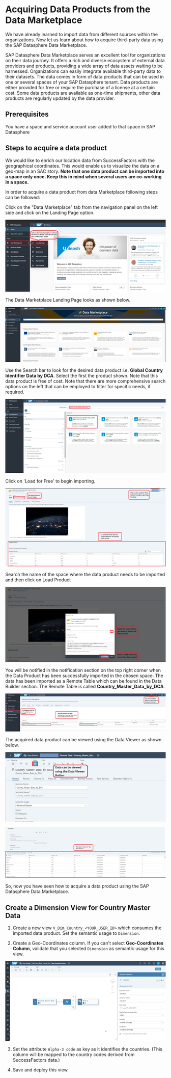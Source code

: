 # Acquiring Data Products from the Data Marketplace

We have already learned to import data from different sources within the organizations. Now let us learn about how to acquire third-party data using the SAP Datasphere Data Marketplace.

SAP Datasphere Data Marketplace serves an excellent tool for organizations on their data journey. It offers a rich and diverse ecosystem of external data providers and products, providing a wide array of data assets waiting to be harnessed. Organizations can easily integrate available third-party data to their datasets.
The data comes in form of data products that can be used in one or several spaces of your SAP Datasphere tenant. Data products are either provided for free or require the purchase of a license at a certain cost. Some data products are available as one-time shipments, other data products are regularly updated by the data provider.

## Prerequisites
You have a space and service account user added to that space in SAP Datasphere

## Steps to acquire a data product

We would like to enrich our location data from SuccessFactors with the geographical coordinates. This would enable us to visualize the data on a geo-map in an SAC story.
<b>Note that one data product can be imported into a space only once. Keep this in mind when several users are co-working in a space.</b>

In order to acquire a data product from data Marketplace following steps can be followed:

Click on the "Data Marketplace" tab from the navigation panel on the left side and click on the Landing Page option.

![Data Marketplace Tab](./images-dsp_integration_4-data-marketplace/DS_Marketplace_Tab.png)

The Data Marketplace Landing Page looks as shown below. 

![Data Marketplace Landing Page](./images-dsp_integration_4-data-marketplace/DS_Marketplace_LandingPage.png)

Use the Search bar to look for the desired data product i.e. <b>Global Country Identifier Data by DCA</b>. Select the first the product shown. Note that this data product is free of cost. Note that there are more comprehensive search options on the left that can be employed to filter for specific needs, if required.

![Data Marketplace Search](./images-dsp_integration_4-data-marketplace/DS_Search_DataProduct.png)

Click on 'Load for Free' to begin importing.

![Data Marketplace Data Product](./images-dsp_integration_4-data-marketplace/DS_Sample_DataProduct.png)

Search the name of the space where the data product needs to be imported and then click on Load Product

![Data Marketplace Load Data Product](./images-dsp_integration_4-data-marketplace/DS_SelectSpace_And_Load.png)

You will be notified in the notification section on the top right corner when the Data Product has been successfully imported in the chosen space. The data has been imported as a Remote Table which can be found in the Data Builder section. The Remote Table is called <b>Country_Master_Data_by_DCA</b>.

![Data Product Available](./images-dsp_integration_4-data-marketplace/DS_DataProduct_Available.png)

The acquired data product can be viewed using the Data Viewer as shown below.

![Data Product Viewed](./images-dsp_integration_4-data-marketplace/DS_DataProduct_Preview.png)

![Data Product Viewed](./images-dsp_integration_4-data-marketplace/DS_DataProduct_Preview1.png)

So, now you have seen how to acquire a data product using the SAP Datasphere Data Marketplace.

## Create a Dimension View for Country Master Data
1. Create a new view `V_Dim_Country_<YOUR_USER_ID>` which consumes the imported data product. Set the semantic usage to `Dimension`.

2. Create a Geo-Coordinates column. If you can't select **Geo-Coordinates Column**, validate that you selected `Dimension` as semantic usage for this view.

![Data Product Viewed](./images-dsp_integration_4-data-marketplace/DS_Geo_Country.png)

3. Set the attribute `Alpha-3 code` as key as it identifies the countries. (This column will be mapped to the country codes derived from SuccessFactors data.)

4. Save and deploy this view.



